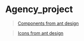 # Agency_project
> [Components from ant design](https://ant.design/components/overview/)

> [Icons from ant design](https://ant.design/components/icon/)